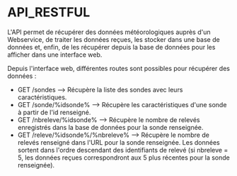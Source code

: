 # API_RESTFUL
L'API permet de récupérer des données météorologiques auprès d'un Webservice, de traiter les données reçues, les stocker dans une base de données et, enfin, de les récupérer depuis la base de données pour les afficher dans une interface web.

Depuis l'interface web, différentes routes sont possibles pour récupérer des données :

- GET /sondes --> Récupère la liste des sondes avec leurs caractéristiques.
- GET /sonde/%idsonde% --> Récupère les caractéristiques d'une sonde à partir de l'id renseigné.
- GET /nbreleve/%idsonde% --> Récupère le nombre de relevés enregistrés dans la base de données pour la sonde renseignée.
- GET /releve/%idsonde%/%nbreleve% --> Récupère le nombre de relevés renseigné dans l'URL pour la sonde renseignée. Les données sortent dans l'ordre descendant des identifiants de relevé (si nbreleve = 5, les données reçues correspondront aux 5 plus récentes pour la sonde renseignée).
